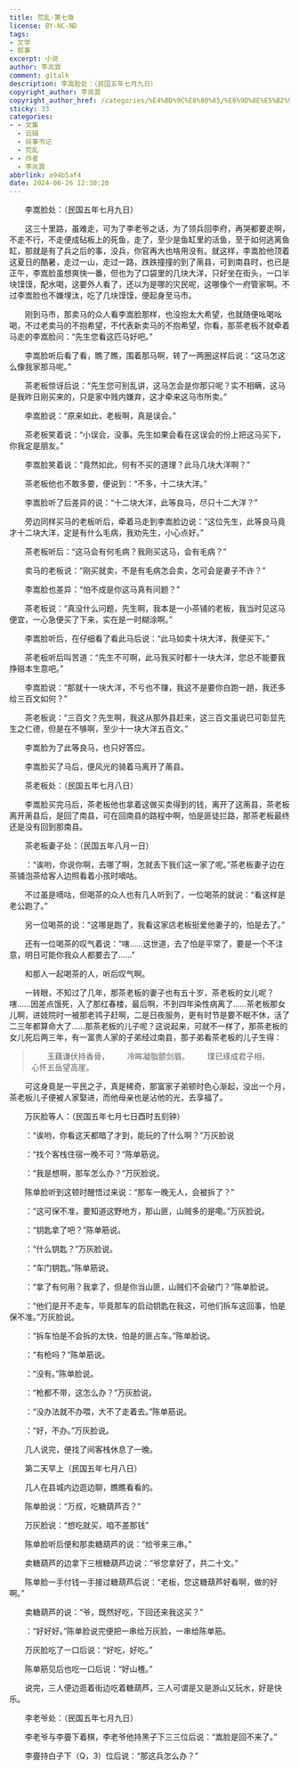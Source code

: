 ```yaml
---
title: 荒乱-第七章
license: BY-NC-ND
tags:
- 文学
- 叙事
excerpt: 小说
author: 李岚霏
comment: gitalk
description: 李嵩脸处：（民国五年七月九日）
copyright_author: 李岚霏
copyright_author_href: /categories/%E4%BD%9C%E8%80%85/%E6%9D%8E%E5%B2%9A%E9%9C%8F/
sticky: 33
categories:
- - 文集
  - 云辑
  - 祅事书记
  - 荒乱
- - 作者
  - 李岚霏
abbrlink: a94b5af4
date: 2024-06-26 12:30:20
---
```

&emsp;&emsp;李嵩脸处：（民国五年七月九日）

&emsp;&emsp;这三十里路，虽难走，可为了李老爷之话，为了领兵回李府，再哭都要走啊，不走不行，不走便成砧板上的死鱼，走了，至少是鱼缸里的活鱼，至于如何逃离鱼缸，那就是有了兵之后的事，没兵，你官再大也啥用没有。就这样，李嵩脸他顶着这夏日的酷暑，走过一山，走过一路，跌跌撞撞的到了萳县，可到南县时，也已是正午，李嵩脸虽想爽快一番，但也为了口袋里的几块大洋，只好坐在街头，一口半块馍馍，配水喝，这要外人看了，还以为是哪的灾民呢，这哪像个一府管家啊。不过李嵩脸也不嫌埋汰，吃了几块馍馍，便起身至马市。

&emsp;&emsp;刚到马市，那卖马的众人看李嵩脸那样，也没抱太大希望，也就随便吆喝吆喝，不过老卖马的不抱希望，不代表新卖马的不抱希望，你看，那茶老板不就牵着马走的李嵩脸问：“先生您看这匹马好吧。”

&emsp;&emsp;李嵩脸听后看了看，瞧了瞧，围着那马啊，转了一两圈这样后说：“这马怎这么像我家那马呢。”

&emsp;&emsp;茶老板惊讶后说：“先生您可别乱讲，这马怎会是你那只呢？实不相瞒，这马是我昨日刚买来的，只是家中贱内嫌弃，这才牵来这马市所卖。”

&emsp;&emsp;李嵩脸说：“原来如此，老板啊，真是误会。”

&emsp;&emsp;茶老板笑着说：“小误会，没事。先生如果会看在这误会的份上把这马买下，你我定是朋友。”

&emsp;&emsp;李嵩脸笑着说：“竟然如此，何有不买的道理？此马几块大洋啊？”

&emsp;&emsp;茶老板他也不敢多要，便说到：“不多，十二块大洋。”

&emsp;&emsp;李嵩脸听了后差异的说：“十二块大洋，此等良马，尽只十二大洋？”

&emsp;&emsp;旁边同样买马的老板听后，牵着马走到李嵩脸边说：“这位先生，此等良马竟才十二块大洋，定是有什么毛病，我劝先生，小心点好。”

&emsp;&emsp;茶老板听后：“这马会有何毛病？我刚买这马，会有毛病？”

&emsp;&emsp;卖马的老板说：“刚买就卖，不是有毛病怎会卖，怎可会是妻子不许？”

&emsp;&emsp;李嵩脸也差异：“怕不成是你这马真有问题？”

&emsp;&emsp;茶老板说：“真没什么问题，先生啊，我本是一小茶铺的老板，我当时见这马便宜，一心急便买了下来，实在是一时糊涂啊。”

&emsp;&emsp;李嵩脸听后，在仔细看了看此马后说：“此马如卖十块大洋，我便买下。”

&emsp;&emsp;茶老板听后叫苦道：“先生不可啊，此马我买时都十一块大洋，您总不能要我挣赔本生意吧。”

&emsp;&emsp;李嵩脸说：“那就十一块大洋，不亏也不赚，我这不是要你白跑一趟，我还多给三百文如何？”

&emsp;&emsp;茶老板说：“三百文？先生啊，我这从那外县赶来，这三百文虽说已可彰显先生之仁德，但是在不够啊，至少十一块大洋五百文。”

&emsp;&emsp;李嵩脸为了此等良马，也只好答应。

&emsp;&emsp;李嵩脸买了马后，便风光的骑着马离开了萳县。

&emsp;&emsp;茶老板处：（民国五年七月八日）

&emsp;&emsp;李嵩脸买完马后，茶老板他也拿着这做买卖得到的钱，离开了这萳县，茶老板离开萳县后，是回了南县，可在回南县的路程中啊，怕是匪徒拦路，那茶老板最终还是没有回到那南县。

&emsp;&emsp;茶老板妻子处：（民国五年八月一日）

&emsp;&emsp;：“诶哟，你说你啊，去哪了啊，怎就丢下我们这一家了呢。”茶老板妻子边在茶铺泡茶给客人边照看着小孩时嘀咕。

&emsp;&emsp;不过虽是嘀咕，但喝茶的众人也有几人听到了，一位喝茶的就说：“看这样是老公跑了。”

&emsp;&emsp;另一位喝茶的说：“这哪是跑了，我看这家店老板挺爱他妻子的，怕是去了。”

&emsp;&emsp;还有一位喝茶的叹气着说：“嗐......这世道，去了怕是平常了，要是一个不注意，明日可能你我众人都要去了......”

&emsp;&emsp;和那人一起喝茶的人，听后叹气啊。

&emsp;&emsp;一转眼，不知过了几年，那茶老板的妻子也有五十岁，茶老板的女儿呢？嗐......因差点饿死，入了那红春楼，最后啊，不到四年染性病离了......茶老板那女儿啊，进妓院时一被那老鸨子赶啊，二是日夜服务，更有时节是要不眠不休，活了二三年都算命大了......那茶老板的儿子呢？这说起来，可就不一样了，那茶老板的女儿死后两三年，有一富贵人家的子弟经过南县，那子弟看茶老板的儿子生得：

>&emsp;&emsp;玉藕谦伏持香骨，
>&emsp;&emsp;冷眸凝脂颤剑眉。
>&emsp;&emsp;璞已琢成君子相，
>&emsp;&emsp;心怀五岳望高崖。

&emsp;&emsp;可这身竟是一平民之子，真是稀奇，那富家子弟顿时色心渐起，没出一个月，茶老板儿子便被人家娶进，而他母亲也是沾他的光，去享福了。

&emsp;&emsp;万灰脸等人：（民国五年七月七日酉时五刻钟）

&emsp;&emsp;：“诶哟，你看这天都暗了才到，能玩的了什么啊？”万灰脸说

&emsp;&emsp;：“找个客栈住宿一晚不可？”陈单筋说。

&emsp;&emsp;：“我是想啊，那车怎么办？”万灰脸说。

&emsp;&emsp;陈单脸听到这顿时醒悟过来说：“那车一晚无人，会被拆了？”

&emsp;&emsp;：“这可保不准，要知道这野地方，那山匪，山贼多的是嘞。”万灰脸说。

&emsp;&emsp;：“钥匙拿了吧？”陈单筋说。

&emsp;&emsp;：“什么钥匙？”万灰脸说。

&emsp;&emsp;：“车门钥匙。”陈单筋说。

&emsp;&emsp;：“拿了有何用？我拿了，但是你当山匪，山贼们不会破门？”陈单脸说。

&emsp;&emsp;：“他们是开不走车，毕竟那车的启动钥匙在我这，可他们拆车这回事，怕是保不准。”万灰脸说。

&emsp;&emsp;：“拆车怕是不会拆的太快，怕是的匪占车。”陈单脸说。

&emsp;&emsp;：“有枪吗？”陈单筋说。

&emsp;&emsp;：“没有。”陈单脸说。

&emsp;&emsp;：“枪都不带，这怎么办？”万灰脸说。

&emsp;&emsp;：“没办法就不办喂，大不了走着去。”陈单筋说。

&emsp;&emsp;：“好，不办。”万灰脸说。

&emsp;&emsp;几人说完，便找了间客栈休息了一晚。

&emsp;&emsp;第二天早上（民国五年七月八日）

&emsp;&emsp;几人在县城内边逛边聊，瞧瞧看看的。

&emsp;&emsp;陈单脸说：“万叔，吃糖葫芦否？”

&emsp;&emsp;万灰脸说：“想吃就买，咱不差那钱”

&emsp;&emsp;陈单脸听后便和那卖糖葫芦的说：“给爷来三串。”

&emsp;&emsp;卖糖葫芦的边拿下三根糖葫芦边说：“爷您拿好了，共二十文。”

&emsp;&emsp;陈单脸一手付钱一手接过糖葫芦后说：“老板，您这糖葫芦好看啊，做的好啊。”

&emsp;&emsp;卖糖葫芦的说：“爷，既然好吃，下回还来我这买？”

&emsp;&emsp;：“好好好。”陈单脸说完便把一串给万灰脸，一串给陈单筋。

&emsp;&emsp;万灰脸吃了一口后说：“好吃，好吃。”

&emsp;&emsp;陈单筋见后也吃一口后说：“好山楂。”

&emsp;&emsp;说完，三人便边逛着街边吃着糖葫芦，三人可谓是又是游山又玩水，好是快乐。

&emsp;&emsp;李老爷处：（民国五年七月九日）

&emsp;&emsp;李老爷与李亹下着棋，李老爷他持黑子下三三位后说：“嵩脸是回不来了。”

&emsp;&emsp;李亹持白子下（Q，3）位后说：“那这兵怎么办？”
